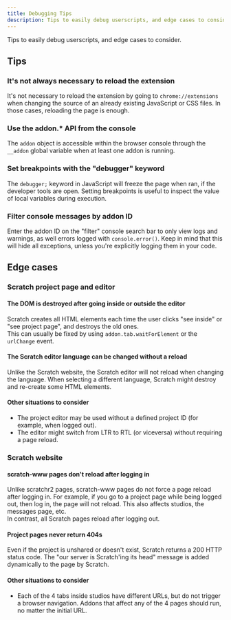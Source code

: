```yaml
---
title: Debugging Tips
description: Tips to easily debug userscripts, and edge cases to consider.
---
```


Tips to easily debug userscripts, and edge cases to consider.

## Tips

### It's not always necessary to reload the extension

It's not necessary to reload the extension by going to `chrome://extensions` when changing the source of an already existing JavaScript or CSS files. In those cases, reloading the page is enough.

### Use the addon.* API from the console

The `addon` object is accessible within the browser console through the `__addon` global variable when at least one addon is running.

### Set breakpoints with the "debugger" keyword

The `debugger;` keyword in JavaScript will freeze the page when ran, if the developer tools are open. Setting breakpoints is useful to inspect the value of local variables during execution.

### Filter console messages by addon ID

Enter the addon ID on the "filter" console search bar to only view logs and warnings, as well errors logged with `console.error()`. Keep in mind that this will hide all exceptions, unless you're explicitly logging them in your code.


## Edge cases


### Scratch project page and editor


#### The DOM is destroyed after going inside or outside the editor

Scratch creates all HTML elements each time the user clicks "see inside" or "see project page", and destroys the old ones.  
This can usually be fixed by using `addon.tab.waitForElement` or the `urlChange` event.

#### The Scratch editor language can be changed without a reload

Unlike the Scratch website, the Scratch editor will not reload when changing the language. When selecting a different language, Scratch might destroy and re-create some HTML elements.

#### Other situations to consider

- The project editor may be used without a defined project ID (for example, when logged out).
- The editor might switch from LTR to RTL (or viceversa) without requiring a page reload.


### Scratch website

#### scratch-www pages don't reload after logging in

Unlike scratchr2 pages, scratch-www pages do not force a page reload after logging in. For example, if you go to a project page while being logged out, then log in, the page will not reload. This also affects studios, the messages page, etc.  
In contrast, all Scratch pages reload after logging out.

#### Project pages never return 404s

Even if the project is unshared or doesn't exist, Scratch returns a 200 HTTP status code. The "our server is Scratch'ing its head" message is added dynamically to the page by Scratch.

#### Other situations to consider

- Each of the 4 tabs inside studios have different URLs, but do not trigger a browser navigation. Addons that affect any of the 4 pages should run, no matter the initial URL.
